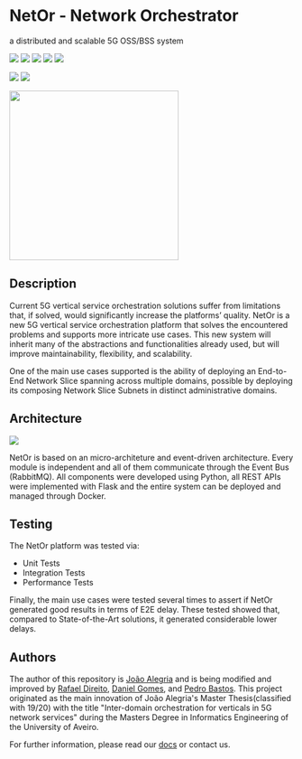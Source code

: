 # NetOr - Network Orchestrator
a distributed and scalable 5G OSS/BSS system

![](https://img.shields.io/badge/Academical%20Project-Yes-success)
![](https://img.shields.io/badge/Tests-passing-success)
![](https://img.shields.io/badge/Maintained-Yes-success)
![](https://img.shields.io/badge/Made%20With-Python-red)
![](https://img.shields.io/badge/Using%20On-Flask-red)

![](https://img.shields.io/pypi/pyversions/3)
![](https://img.shields.io/badge/Deployment-Docker-blue)

<img src="portal/src/assets/netorLogo.png" width="300px">

## Description

Current 5G vertical service orchestration solutions suffer from limitations that, if solved, would significantly increase the platforms’ quality. NetOr is a new 5G vertical service orchestration platform that solves the encountered problems and supports more intricate use cases. This new system will inherit many of the abstractions and functionalities already used, but will improve maintainability, flexibility, and scalability.

One of the main use cases supported is the ability of deploying an End-to-End Network Slice spanning across multiple domains, possible by deploying its composing Network Slice Subnets in distinct administrative domains. 

## Architecture

![](docs/netor_docs/img/architecture.png)

NetOr is based on an micro-architeture and event-driven architecture. Every module is independent and all of them communicate through the Event Bus (RabbitMQ). All components were developed using Python, all REST APIs were implemented with Flask and the entire system can be deployed and managed through Docker.

## Testing

The NetOr platform was tested via:
- Unit Tests
- Integration Tests
- Performance Tests

Finally, the main use cases were tested several times to assert if NetOr generated good results in terms of E2E delay. These tested showed that, compared to State-of-the-Art solutions, it generated considerable lower delays. 

## Authors

The author of this repository is [João Alegria](https://github.com/joao-alegria) and is being modified and improved by [Rafael Direito](https://github.com/rafael-direito), [Daniel Gomes](https://github.com/DanielGomes14), and [Pedro Bastos](https://github.com/bastos-01). This project originated as the main innovation of João Alegria's Master Thesis(classified with 19/20) with the title "Inter-domain orchestration for verticals in 5G network services" during the Masters Degree in Informatics Engineering of the University of Aveiro.

For further information, please read our [docs](https://github.com/joao-alegria/netor/tree/main/docs) or contact us.
